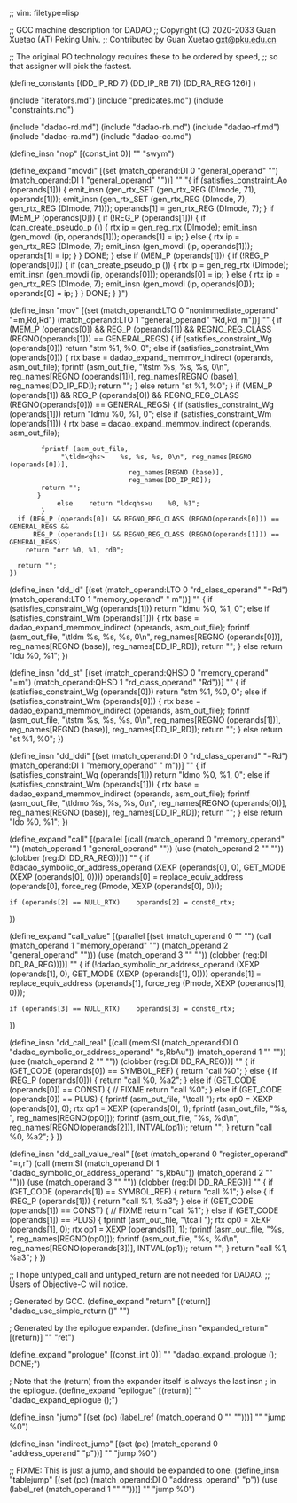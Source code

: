 ;; vim: filetype=lisp

;; GCC machine description for DADAO
;; Copyright (C) 2020-2033 Guan Xuetao (AT) Peking Univ.
;; Contributed by Guan Xuetao <gxt@pku.edu.cn>

;; The original PO technology requires these to be ordered by speed,
;; so that assigner will pick the fastest.

(define_constants
	[(DD_IP_RD		  7)
	 (DD_IP_RB		 71)
	 (DD_RA_REG		126)]
)

(include "iterators.md")
(include "predicates.md")
(include "constraints.md")

(include "dadao-rd.md")
(include "dadao-rb.md")
(include "dadao-rf.md")
(include "dadao-ra.md")
(include "dadao-cc.md")

(define_insn "nop"
  [(const_int 0)]
	""
	"swym")

(define_expand "movdi"
  [(set (match_operand:DI 0 "general_operand" "")
        (match_operand:DI 1 "general_operand" ""))]
	""
	"{
	  if (satisfies_constraint_Ao (operands[1]))
	    {
		emit_insn (gen_rtx_SET (gen_rtx_REG (DImode, 71), operands[1]));
		emit_insn (gen_rtx_SET (gen_rtx_REG (DImode, 7), gen_rtx_REG (DImode, 71)));
		operands[1] = gen_rtx_REG (DImode, 7);
	    }
	  if (MEM_P (operands[0]))
	    {
		if (!REG_P (operands[1]))
		  {
		    if (can_create_pseudo_p ())
		      {
			rtx ip = gen_reg_rtx (DImode);
			emit_insn (gen_movdi (ip, operands[1]));
			operands[1] = ip;
		      }
		    else
		      {
			rtx ip = gen_rtx_REG (DImode, 7);
			emit_insn (gen_movdi (ip, operands[1]));
			operands[1] = ip;
		      }
		  }
		DONE;
	    }
	  else if (MEM_P (operands[1]))
	    {
		if (!REG_P (operands[0]))
		  {
		    if (can_create_pseudo_p ())
                      {
			rtx ip = gen_reg_rtx (DImode);
			emit_insn (gen_movdi (ip, operands[0]));
			operands[0] = ip;
                      }
                    else
                      {
                        rtx ip = gen_rtx_REG (DImode, 7);
                        emit_insn (gen_movdi (ip, operands[0]));
                        operands[0] = ip;
                      }
		  }
		DONE;
	    }
	}")

(define_insn "mov<mode>"
  [(set (match_operand:LTO 0 "nonimmediate_operand" "=m,Rd,Rd")
        (match_operand:LTO 1 "general_operand"	    "Rd,Rd, m"))]
	""
	{
	  if (MEM_P (operands[0]) &&
	      REG_P (operands[1]) &&
	      REGNO_REG_CLASS (REGNO(operands[1])) == GENERAL_REGS)
	    {
		if (satisfies_constraint_Wg (operands[0])) return "stm<qhs>	%1, %0, 0";
		else if
		   (satisfies_constraint_Wm (operands[0]))
		  {
			rtx base = dadao_expand_memmov_indirect (operands, asm_out_file);
			fprintf (asm_out_file, "\tstm<qhs>	%s, %s, %s, 0\n",
				 reg_names[REGNO (operands[1])], reg_names[REGNO (base)], reg_names[DD_IP_RD]);
			return "";
		  }
		else	return "st<qhs>	%1, %0";
	    }
          if (MEM_P (operands[1]) &&
	      REG_P (operands[0]) &&
	      REGNO_REG_CLASS (REGNO(operands[0])) == GENERAL_REGS)
	    {
                if (satisfies_constraint_Wg (operands[1])) return "ldm<qhs>u	%0, %1, 0";
		else if
		   (satisfies_constraint_Wm (operands[1]))
		   {
			rtx base = dadao_expand_memmov_indirect (operands, asm_out_file);

			fprintf (asm_out_file,
				 "\tldm<qhs>	%s, %s, %s, 0\n", reg_names[REGNO (operands[0])],
								  reg_names[REGNO (base)],
								  reg_names[DD_IP_RD]);
			return "";
		   }
                else	return "ld<qhs>u	%0, %1";
            }
	  if (REG_P (operands[0]) && REGNO_REG_CLASS (REGNO(operands[0])) == GENERAL_REGS &&
	      REG_P (operands[1]) && REGNO_REG_CLASS (REGNO(operands[1])) == GENERAL_REGS)
		return "orr	%0, %1, rd0";

	  return "";
	})

(define_insn "dd_ld<mode>"
  [(set (match_operand:LTO 0 "rd_class_operand" "=Rd")
        (match_operand:LTO 1 "memory_operand"   " m"))]
	""
	{
          if (satisfies_constraint_Wg (operands[1]))
		return "ldm<qhs>u	%0, %1, 0";
	  else if (satisfies_constraint_Wm (operands[1]))
	    {
	      rtx base = dadao_expand_memmov_indirect (operands, asm_out_file);
	      fprintf (asm_out_file, "\tldm<qhs>	%s, %s, %s, 0\n",
				   reg_names[REGNO (operands[0])], reg_names[REGNO (base)], reg_names[DD_IP_RD]);
	      return "";
	    }
	  else return "ld<qhs>u	%0, %1";
	})

(define_insn "dd_st<mode>"
  [(set (match_operand:QHSD 0 "memory_operand"   "=m")
        (match_operand:QHSD 1 "rd_class_operand" "Rd"))]
	""
	{
	  if (satisfies_constraint_Wg (operands[0])) return "stm<bwto>	%1, %0, 0";
	  else if
	     (satisfies_constraint_Wm (operands[0]))
	     {
		rtx base = dadao_expand_memmov_indirect (operands, asm_out_file);
		fprintf (asm_out_file, "\tstm<bwto>	%s, %s, %s, 0\n",
			 reg_names[REGNO (operands[1])], reg_names[REGNO (base)], reg_names[DD_IP_RD]);
		return "";
	      }
	  else	return "st<bwto>	%1, %0";
	})

(define_insn "dd_lddi"
  [(set (match_operand:DI 0 "rd_class_operand" "=Rd")
        (match_operand:DI 1 "memory_operand"   " m"))]
	""
	{
          if (satisfies_constraint_Wg (operands[1]))
		return "ldmo	%0, %1, 0";
	  else if (satisfies_constraint_Wm (operands[1]))
	    {
	      rtx base = dadao_expand_memmov_indirect (operands, asm_out_file);
	      fprintf (asm_out_file, "\tldmo	%s, %s, %s, 0\n",
				   reg_names[REGNO (operands[0])], reg_names[REGNO (base)], reg_names[DD_IP_RD]);
	      return "";
	    }
	  else return "ldo	%0, %1";
	})

(define_expand "call"
  [(parallel [(call (match_operand 0 "memory_operand" "")
		    (match_operand 1 "general_operand" ""))
	      (use  (match_operand 2 "" ""))
	      (clobber (reg:DI DD_RA_REG))])]
	""
{
	if (!dadao_symbolic_or_address_operand (XEXP (operands[0], 0),
				GET_MODE (XEXP (operands[0], 0))))
	operands[0] = replace_equiv_address (operands[0],
				force_reg (Pmode, XEXP (operands[0], 0)));

	if (operands[2] == NULL_RTX)	operands[2] = const0_rtx;
})

(define_expand "call_value"
  [(parallel [(set (match_operand 0 "" "")
		   (call (match_operand 1 "memory_operand" "")
			 (match_operand 2 "general_operand" "")))
	      (use (match_operand 3 "" ""))
	      (clobber (reg:DI DD_RA_REG))])]
	""
{
	if (!dadao_symbolic_or_address_operand (XEXP (operands[1], 0),
				GET_MODE (XEXP (operands[1], 0))))
	operands[1] = replace_equiv_address (operands[1],
				force_reg (Pmode, XEXP (operands[1], 0)));

	if (operands[3] == NULL_RTX)	operands[3] = const0_rtx;
})

(define_insn "dd_call_real"
  [(call (mem:SI
	  (match_operand:DI 0 "dadao_symbolic_or_address_operand" "s,RbAu"))
	 (match_operand 1 "" ""))
   (use (match_operand 2 "" ""))
   (clobber (reg:DI DD_RA_REG))]
  ""
  {
    if (GET_CODE (operands[0]) == SYMBOL_REF)
      {
	return "call	%0";
      }
    else
      {
	if (REG_P (operands[0]))
	  {
	    return "call	%0, %a2";
	  }
	else if (GET_CODE (operands[0]) == CONST)
	  {
	// FIXME
	    return "call	%0";
	  }
	else if (GET_CODE (operands[0]) == PLUS)
	  {
	    fprintf (asm_out_file, "\tcall	");
	    rtx op0 = XEXP (operands[0], 0);
	    rtx op1 = XEXP (operands[0], 1);
	    fprintf (asm_out_file, "%s, ", reg_names[REGNO(op0)]);
	    fprintf (asm_out_file, "%s, %d\n", reg_names[REGNO(operands[2])], INTVAL(op1));
	    return "";
	  }
	return "call	%0, %a2";
      }
  })

(define_insn "dd_call_value_real"
  [(set (match_operand 0 "register_operand" "=r,r")
	(call (mem:SI
	       (match_operand:DI 1 "dadao_symbolic_or_address_operand" "s,RbAu"))
	      (match_operand 2 "" "")))
  (use (match_operand 3 "" ""))
  (clobber (reg:DI DD_RA_REG))]
  ""
  {
    if (GET_CODE (operands[1]) == SYMBOL_REF)
      {
	return "call	%1";
      }
    else
      {
	if (REG_P (operands[1]))
	  {
	    return "call	%1, %a3";
	  }
	else if (GET_CODE (operands[1]) == CONST)
	  {
	// FIXME
	    return "call	%1";
	  }
	else if (GET_CODE (operands[1]) == PLUS)
	  {
	    fprintf (asm_out_file, "\tcall	");
	    rtx op0 = XEXP (operands[1], 0);
	    rtx op1 = XEXP (operands[1], 1);
	    fprintf (asm_out_file, "%s, ", reg_names[REGNO(op0)]);
	    fprintf (asm_out_file, "%s, %d\n", reg_names[REGNO(operands[3])], INTVAL(op1));
	    return "";
	  }
	return "call	%1, %a3";
      }
  })

;; I hope untyped_call and untyped_return are not needed for DADAO.
;; Users of Objective-C will notice.

; Generated by GCC.
(define_expand "return"
  [(return)]
  "dadao_use_simple_return ()"
  "")

; Generated by the epilogue expander.
(define_insn "expanded_return"
  [(return)]
  ""
	"ret")

(define_expand "prologue"
  [(const_int 0)]
  ""
  "dadao_expand_prologue (); DONE;")

; Note that the (return) from the expander itself is always the last insn
; in the epilogue.
(define_expand "epilogue"
  [(return)]
  ""
  "dadao_expand_epilogue ();")

(define_insn "jump"
  [(set (pc) (label_ref (match_operand 0 "" "")))]
  ""
	"jump	%0")

(define_insn "indirect_jump"
  [(set (pc) (match_operand 0 "address_operand" "p"))]
  ""
  	"jump	%0")

;; FIXME: This is just a jump, and should be expanded to one.
(define_insn "tablejump"
  [(set (pc) (match_operand:DI 0 "address_operand" "p"))
   (use (label_ref (match_operand 1 "" "")))]
  ""
  "jump	%0")
